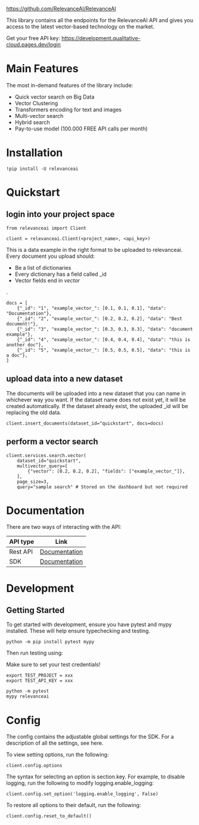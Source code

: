https://github.com/RelevanceAI/RelevanceAI

This library contains all the endpoints for the RelevanceAI API and gives you access to the latest vector-based technology on the market. 

Get your free API key: https://development.qualitative-cloud.pages.dev/login

# Main Features
The most in-demand features of the library include:
- Quick vector search on Big Data
- Vector Clustering
- Transformers encoding for text and images
- Multi-vector search
- Hybrid search
- Pay-to-use model (100.000 FREE API calls per month)

# Installation

    !pip install -U relevanceai

# Quickstart

## login into your project space

    from relevanceai import Client 

    client = relevanceai.Client(<project_name>, <api_key>)

This is a data example in the right format to be uploaded to relevanceai. Every document you upload should:
- Be a list of dictionaries
- Every dictionary has a field called _id
- Vector fields end in _vector_

.

    docs = [
        {"_id": "1", "example_vector_": [0.1, 0.1, 0.1], "data": "Documentation"},
        {"_id": "2", "example_vector_": [0.2, 0.2, 0.2], "data": "Best document!"},
        {"_id": "3", "example_vector_": [0.3, 0.3, 0.3], "data": "document example"},
        {"_id": "4", "example_vector_": [0.4, 0.4, 0.4], "data": "this is another doc"},
        {"_id": "5", "example_vector_": [0.5, 0.5, 0.5], "data": "this is a doc"},
    ]

## upload data into a new dataset
The documents will be uploaded into a new dataset that you can name in whichever way you want. If the dataset name does not exist yet, it will be created automatically. If the dataset already exist, the uploaded _id will be replacing the old data.

    client.insert_documents(dataset_id="quickstart", docs=docs)

## perform a vector search

    client.services.search.vector(
        dataset_id="quickstart", 
        multivector_query=[
            {"vector": [0.2, 0.2, 0.2], "fields": ["example_vector_"]},
        ],
        page_size=3,
        query="sample search" # Stored on the dashboard but not required

# Documentation

There are two ways of interacting with the API:

| API type      | Link |
| ------------- | ----------- |
| Rest API      | [Documentation](https://docs.relevance.ai/docs/quickstart) | 
| SDK     | [Documentation](https://relevanceai.github.io/RelevanceAI/docs/html/index.html)        |

# Development

## Getting Started
To get started with development, ensure you have pytest and mypy installed. These will help ensure typechecking and testing.

    python -m pip install pytest mypy

Then run testing using:

Make sure to set your test credentials!

    export TEST_PROJECT = xxx 
    export TEST_API_KEY = xxx 

    python -m pytest
    mypy relevanceai

# Config

The config contains the adjustable global settings for the SDK. For a description of all the settings, see here.

To view setting options, run the following:

    client.config.options

The syntax for selecting an option is section.key. For example, to disable logging, run the following to modify logging.enable_logging:

    client.config.set_option('logging.enable_logging', False)

To restore all options to their default, run the following:

    client.config.reset_to_default()